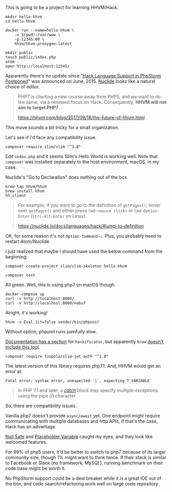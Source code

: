 This is going to be a project for learning HHVM/Hack.

```shell
mkdir hello-hhvm
cd hello-hhvm

docker run --name=hello-hhvm \
	-v $(pwd):/var/www \
	-p 12345:80 \
	hhvm/hhvm-proxygen:latest

mkdir public
touch public/index.php
atom .
open http://localhost:12345/
```

Apparently there's no update since "[Hack Language Support in PhpStorm Postponed](https://blog.jetbrains.com/phpstorm/2015/06/hack-language-support-in-phpstorm-postponed/)" was announced on June, 2015. [Nuclide](https://nuclide.io/docs/quick-start/getting-started/) looks like a natural choice of editor.



> PHP7 is charting a new course away from PHP5, and we want to do the same, via a renewed focus on Hack. Consequently, **HHVM will not aim to target PHP7**.
>
> https://hhvm.com/blog/2017/09/18/the-future-of-hhvm.html

This move sounds a bit tricky for a small organization.

Let's see if I'd face any compatibility issue.

```shell
composer require slim/slim "^3.0"
```

Edit `index.php` and it seems Slim's Hello World is working well. Note that `composer` was installed separately to the host environment, macOS, in my case.



Nuclide's "Go to Declaration" does nothing out of the box.

```shell
brew tap hhvm/hhvm
brew install hhvm
hh_client
```

> For example, if you want to go to the definition of `getPages()`, hover over `getPages()` and either press `Cmd-<mouse click>` or `Cmd-Option-Enter` (`Ctrl-Alt-Enter` on Linux).
>
> https://nuclide.io/docs/languages/hack/#jump-to-definition

OK, for some reason it's not `Option-Command-↓`. Plus, you probably need to restart Atom/Nuclide.



I just realized that maybe I should have used the below command from the beginning:

```shell
composer create-project slim/slim-skeleton hello-hhvm
```

```shell
composer test
```

All green. Well, this is using php7 on macOS though.

```shell
docker-compose up
curl -v http://localhost:8080/
curl -v http://localhost:8080/nobuf
```

Alright, it's working!

```shell
hhvm -v Eval.Jit=false vendor/bin/phpunit
```

Without option, phpunit runs painfully slow.

[Documentation has a section](https://docs.hhvm.com/hack/tools/hackificator) for `hackificator`, but apparently `brew` [doesn't include this tool](https://github.com/hhvm/homebrew-hhvm/issues/19).



```shell
composer require tuupola/slim-jwt-auth "^2.0"
```

The latest version of this library requires php7.1. And, HHVM would get an error at:

```
Fatal error: syntax error, unexpected '|', expecting T_VARIABLE
```

> In PHP 7.1 and later, a [*catch*](http://php.net/manual/en/language.exceptions.php#language.exceptions.catch) block may specify multiple exceptions using the pipe (*|*) character.

So, there are compatibility issues.



Vanilla php7 doesn't provide `async/await` yet. One endpoint might require communicating with multiple databases and http APIs, if that's the case, Hack has an advantage.

[Null Safe](https://docs.hhvm.com/hack/operators/null-safe) and [Placeholder Variable](https://docs.hhvm.com/hack/other-features/placeholder-variable) caught my eyes, and they look like welcomed features.

For 99% of php5 users, it'd be better to switch to php7 because of its larger community size, though 1% might want to think twice. If their stack is similar to Facebook or Slack (no framework, MySQL), running benchmark on their code base might be worth it.

No PhpStorm support could be a deal breaker while it is a great IDE out of the box, and code search/refactoring work well on large code repository.